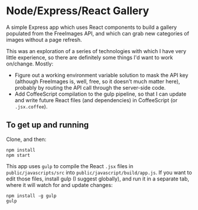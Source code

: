 # Node/Express/React Gallery

A simple Express app which uses React components to build a gallery populated from the FreeImages API, and which can grab new categories of images without a page refresh. 

This was an exploration of a series of technologies with which I have very little experience, so there are definitely some things I'd want to work on/change. Mostly:

- Figure out a working environment variable solution to mask the API key (although FreeImages is, well, free, so it doesn't much matter here), probably by routing the API call through the server-side code.
- Add CoffeeScript compilation to the gulp pipeline, so that I can update and write future React files (and dependencies) in CoffeeScript (or `.jsx.coffee`).

## To get up and running

Clone, and then:

```
npm install
npm start
```

This app uses `gulp` to compile the React `.jsx` files in `public/javascripts/src` into `public/javascript/build/app.js`. If you want to edit those files, install gulp (I suggest globally), and run it in a separate tab, where it will watch for and update changes:

```
npm install -g gulp 
gulp
```